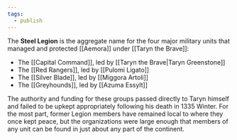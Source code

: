 ```yaml
---
tags:
  - publish
---
```

The **Steel Legion** is the aggregate name for the four major military units that managed and protected [[Aemora]] under [[Taryn the Brave]]:
- The [[Capital Command]], led by [[Taryn the Brave|Taryn Greenstone]]
- The [[Red Rangers]], led by [[Pulomi Ligato]]
- The [[Silver Blade]], led by [[Miggora Artoli]]
- The [[Greyhounds]], led by [[Azuma Essylt]]

The authority and funding for these groups passed directly to Taryn himself and failed to be upkept appropriately following his death in 1335 Winter. For the most part, former Legion members have remained local to where they once kept peace, but the organizations were large enough that members of any unit can be found in just about any part of the continent.